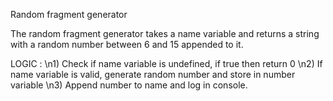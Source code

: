Random fragment generator

The random fragment generator takes a name variable and returns a string with a random number between 6 and 15 appended to it.

LOGIC :
\n1) Check if name variable is undefined, if true then return 0
\n2) If name variable is valid, generate random number and store in number variable
\n3) Append number to name and log in console.
